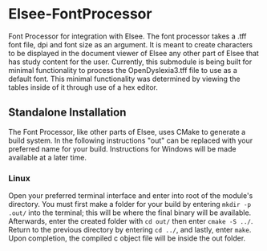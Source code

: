 # Elsee-FontProcessor
Font Processor for integration with Elsee. The font processor takes a .tff font file, dpi and font size as an argument. It is meant to create characters to be displayed in the document viewer of Elsee any other part of Elsee that has
study content for the user. Currently, this submodule is being built for minimal functionality to process the OpenDyslexia3.tff file to use as a default font. This minimal functionality was determined by viewing the tables inside of it through use of a hex editor.


## Standalone Installation
The Font Processor, like other parts of Elsee, uses CMake to generate a build system. In the following instructions "out" can be replaced with your preferred name for your build.  Instructions for Windows will be made available at a later time.


### Linux
Open your preferred terminal interface and enter into root of the module's directory. You must first make a folder for your build by entering `mkdir -p .out/` into the terminal; this will be where the final binary will be available. Afterwards, enter the created folder with `cd out/` then enter `cmake -S ../`. Return to the previous directory by entering `cd ../`, and lastly, enter `make`. Upon completion, the compiled c object file will be inside the out folder.
